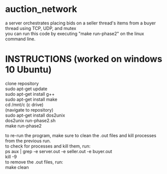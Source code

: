 # auction_network
a server orchestrates placing bids on a seller thread's items from a buyer thread using TCP, UDP, and mutex  
you can run this code by executing "make run-phase2" on the linux command line.

# INSTRUCTIONS (worked on windows 10 Ubuntu)
clone repository  
sudo apt-get update  
sudo apt-get install g++  
sudo apt-get install make  
cd /mnt/c (c drive)  
(navigate to repository)  
sudo apt-get install dos2unix  
dos2unix run-phase2.sh  
make run-phase2  
  
to re-run the program, make sure to clean the .out files and kill processes from the previous run.   
to check for processes and kill them, run:  
ps aux | grep -e server.out -e seller.out -e buyer.out  
kill -9 <process id>  
to remove the .out files, run:  
make clean  
  
